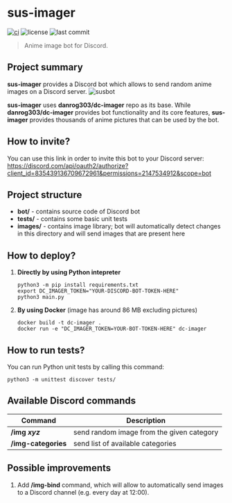 # sus-imager
[![ci](https://github.com/deru303/sus-imager/actions/workflows/ci.yml/badge.svg)](https://github.com/deru303/sus-imager/actions/workflows/ci.yml)
![license](https://img.shields.io/github/license/deru303/sus-imager)
![last commit](https://img.shields.io/github/last-commit/deru303/sus-imager)
> Anime image bot for Discord.

## Project summary
**sus-imager** provides a Discord bot which allows to send random anime images
on a Discord server.
![susbot](https://github.com/deru303/sus-imager/assets/82843647/e310b063-df55-4791-a100-02b576f6a381)

**sus-imager** uses **danrog303/dc-imager** repo as its base. While **danrog303/dc-imager** provides bot functionality and its core features, **sus-imager** provides thousands of anime pictures that can be used by the bot.

## How to invite?
You can use this link in order to invite this bot to your Discord server:  
https://discord.com/api/oauth2/authorize?client_id=835439136709672961&permissions=2147534912&scope=bot

## Project structure
- **bot/** - contains source code of Discord bot
- **tests/** - contains some basic unit tests
- **images/** - contains image library; 
  bot will automatically detect changes in this directory
  and will send images that are present here

## How to deploy?
1. **Directly by using Python intepreter**
   ```shell
   python3 -m pip install requirements.txt
   export DC_IMAGER_TOKEN="YOUR-DISCORD-BOT-TOKEN-HERE"
   python3 main.py
   ```

2. **By using Docker** (image has around 86 MB excluding pictures)
   ```shell
   docker build -t dc-imager .
   docker run -e "DC_IMAGER_TOKEN=YOUR-BOT-TOKEN-HERE" dc-imager
   ```

## How to run tests?
You can run Python unit tests by calling this command:
```shell
python3 -m unittest discover tests/
```

## Available Discord commands
| Command             | Description  |
|---------------------|--------------|
| **/img _xyz_**      | send random image from the given category |
| **/img-categories** | send list of available categories |

## Possible improvements
1. Add **/img-bind** command, which will allow to automatically send 
   images to a Discord channel (e.g. every day at 12:00).

